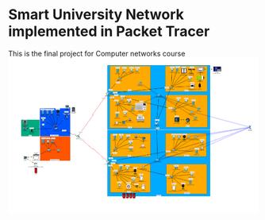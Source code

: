 # Smart University Network implemented in Packet Tracer
This is the final project for Computer networks course
![alt text](https://github.com/FaisalBalamash/Smart-University-Network-implemented-in-Packet-tracer/blob/main/image.png?raw=true)

